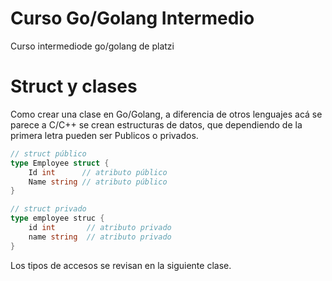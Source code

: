 # Curso Go/Golang Intermedio

Curso intermediode go/golang de platzi

# Struct y clases

Como crear una clase en Go/Golang, a diferencia de otros lenguajes acá se parece a C/C++ se crean estructuras de datos, que dependiendo de la primera letra pueden ser Publicos o privados. 

```go 
// struct público
type Employee struct {
    Id int      // atributo público
    Name string // atributo público
}

// struct privado
type employee struc {
    id int       // atributo privado
    name string  // atributo privado
}
```

Los tipos de accesos se revisan en la siguiente clase. 

